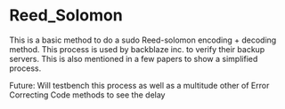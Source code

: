 # Reed_Solomon

This is a basic method to do a sudo Reed-solomon encoding + decoding method.  This process is used by backblaze inc. to verify their backup servers.  This is also mentioned in a few papers to show a simplified process.

Future:
Will testbench this process as well as a multitude other of Error Correcting Code methods to see the delay
